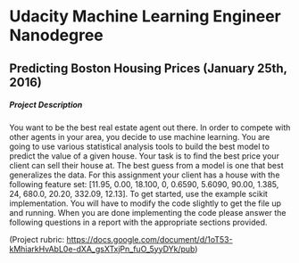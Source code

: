 # Udacity Machine Learning Engineer Nanodegree

## Predicting Boston Housing Prices (January 25th, 2016)
##### Project Description

You want to be the best real estate agent out there. In order to compete with other agents in your area, you decide to
use machine learning. You are going to use various statistical analysis tools to build the best model to predict the
value of a given house. Your task is to find the best price your client can sell their house at. The best guess from
a model is one that best generalizes the data.
For this assignment your client has a house with the following feature set:
[11.95, 0.00, 18.100, 0, 0.6590, 5.6090, 90.00, 1.385, 24, 680.0, 20.20, 332.09, 12.13].
To get started, use the example scikit implementation. You will have to modify the code slightly to get the file up and
running. When you are done implementing the code please answer the following questions in a report with the appropriate
sections provided.

(Project rubric: https://docs.google.com/document/d/1oT53-kMhiarkHvAbL0e-dXA_gsXTxjPn_fuO_5yyDYk/pub)